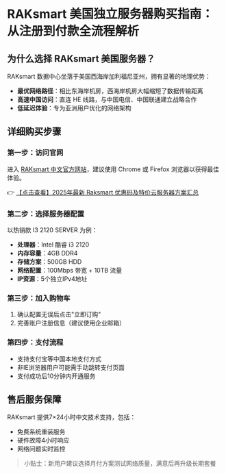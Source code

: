 # RAKsmart 美国独立服务器购买指南：从注册到付款全流程解析

## 为什么选择 RAKsmart 美国服务器？

RAKsmart 数据中心坐落于美国西海岸加利福尼亚州，拥有显著的地理优势：
- **最优网络路径**：相比东海岸机房，西海岸机房大幅缩短了数据传输距离
- **高速中国访问**：直连 HE 线路，与中国电信、中国联通建立战略合作
- **低延迟体验**：专为亚洲用户优化的网络架构

## 详细购买步骤

### 第一步：访问官网
进入 [RAKsmart 中文官方网站](https://bit.ly/raksmart)，建议使用 Chrome 或 Firefox 浏览器以获得最佳体验。

👉 [【点击查看】2025年最新 Raksmart 优惠码及特价云服务器方案汇总](https://bit.ly/raksmart)

### 第二步：选择服务器配置
以热销款 I3 2120 SERVER 为例：
- **处理器**：Intel 酷睿 i3 2120
- **内存容量**：4GB DDR4
- **存储方案**：500GB HDD
- **网络配置**：100Mbps 带宽 + 10TB 流量
- **IP资源**：5个独立IPv4地址

### 第三步：加入购物车
1. 确认配置无误后点击"立即订购"
2. 完善账户注册信息（建议使用企业邮箱）

### 第四步：支付流程
- 支持支付宝等中国本地支付方式
- 非IE浏览器用户可能需手动跳转支付页面
- 支付成功后10分钟内开通服务

## 售后服务保障
RAKsmart 提供7×24小时中文技术支持，包括：
- 免费系统重装服务
- 硬件故障4小时响应
- 网络问题实时监控

> 小贴士：新用户建议选择月付方案测试网络质量，满意后再升级长期套餐